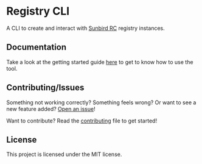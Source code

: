 # Registry CLI

A CLI to create and interact with
[Sunbird RC](https://github.com/sunbird-rc/sunbird-rc-core) registry instances.

## Documentation

Take a look at the getting started guide
[here](https://docs.sunbirdrc.dev/use/dev-docs/installation)
to get to know how to use the tool.

## Contributing/Issues

Something not working correctly? Something feels wrong? Or want to see a new
feature added?
[Open an issue](https://github.com/sunbird-rc/community/issues/new/choose)!

Want to contribute? Read the
[contributing](https://github.com/sunbird-rc/sunbird-rc-core/blob/main/tools/cli/contributing.md)
file to get started!

## License

This project is licensed under the MIT license.
